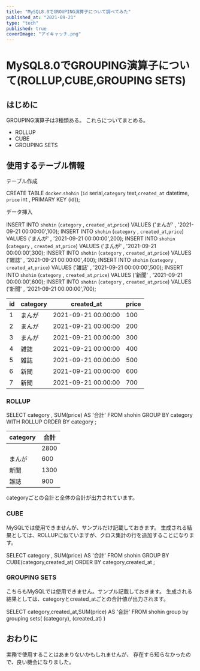 ```yaml
---
title: "MySQL8.0でGROUPING演算子について調べてみた"
published_at: "2021-09-21"
type: "tech"
published: true
coverImage: "アイキャッチ.png"
---
```


# MySQL8.0でGROUPING演算子について(ROLLUP,CUBE,GROUPING SETS)

## はじめに

GROUPING演算子は3種類ある。 これらについてまとめる。

- ROLLUP
- CUBE
- GROUPING SETS

## 使用するテーブル情報

テーブル作成

CREATE TABLE `docker`.`shohin` (`id` serial,`category` text,`created_at` datetime, `price` int , PRIMARY KEY (id));

データ挿入

INSERT INTO `shohin` (`category` , `created_at`,`price`) VALUES ('まんが' , '2021-09-21 00:00:00',100);
INSERT INTO `shohin` (`category` , `created_at`,`price`) VALUES ('まんが' , '2021-09-21 00:00:00',200);
INSERT INTO `shohin` (`category` , `created_at`,`price`) VALUES ('まんが' , '2021-09-21 00:00:00',300);
INSERT INTO `shohin` (`category` , `created_at`,`price`) VALUES ('雑誌' , '2021-09-21 00:00:00',400);
INSERT INTO `shohin` (`category` , `created_at`,`price`) VALUES ('雑誌' , '2021-09-21 00:00:00',500);
INSERT INTO `shohin` (`category` , `created_at`,`price`) VALUES ('新聞' , '2021-09-21 00:00:00',600);
INSERT INTO `shohin` (`category` , `created_at`,`price`) VALUES ('新聞' , '2021-09-21 00:00:00',700);

| id | category | created\_at | price |
| --- | --- | --- | --- |
| 1 | まんが | 2021-09-21 00:00:00 | 100 |
| 2 | まんが | 2021-09-21 00:00:00 | 200 |
| 3 | まんが | 2021-09-21 00:00:00 | 300 |
| 4 | 雑誌 | 2021-09-21 00:00:00 | 400 |
| 5 | 雑誌 | 2021-09-21 00:00:00 | 500 |
| 6 | 新聞 | 2021-09-21 00:00:00 | 600 |
| 7 | 新聞 | 2021-09-21 00:00:00 | 700 |

### ROLLUP

SELECT category , SUM(price) AS '合計'
FROM shohin
GROUP BY category WITH ROLLUP
ORDER BY category
;

| category | 合計 |
| --- | --- |
|  | 2800 |
| まんが | 600 |
| 新聞 | 1300 |
| 雑誌 | 900 |

categoryごとの合計と全体の合計が出力されています。

### CUBE

MySQLでは使用できませんが、サンプルだけ記載しておきます。 生成される結果としては、ROLLUPに似ていますが、クロス集計の行を追加することになります。

SELECT category , SUM(price) AS '合計'
FROM shohin
GROUP BY CUBE(category,created\_at)
ORDER BY category,created\_at
;

### GROUPING SETS

こちらもMySQLでは使用できません。サンプル記載しておきます。 生成される結果としては、categoryとcreated\_atごとの合計値が出力されます。

SELECT category,created\_at,SUM(price) AS '合計'
FROM shohin
group by
grouping sets(
(category),
(created\_at)
)

## おわりに

実務で使用することはあまりないかもしれませんが、 存在すら知らなかったので、良い機会になりました。
